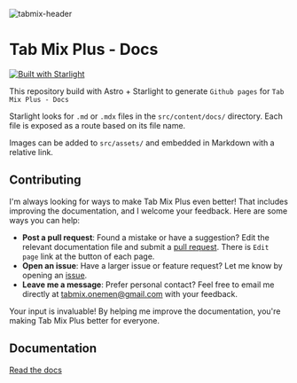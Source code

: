 ![tabmix-header](https://github.com/onemen/TabMixPlus/assets/3650909/232b1106-10ed-4b07-ab7d-53301167a694)

# Tab Mix Plus - Docs

[![Built with Starlight](https://astro.badg.es/v2/built-with-starlight/tiny.svg)](https://starlight.astro.build)

This repository build with Astro + Starlight to generate `Github pages` for `Tab Mix Plus - Docs`

Starlight looks for `.md` or `.mdx` files in the `src/content/docs/` directory. Each file is exposed
as a route based on its file name.

Images can be added to `src/assets/` and embedded in Markdown with a relative link.

## Contributing

I'm always looking for ways to make Tab Mix Plus even better! That includes improving the documentation, and I welcome your feedback. Here are some ways you can help:

- **Post a pull request**: Found a mistake or have a suggestion? Edit the relevant documentation file and submit a [pull request](https://github.com/onemen/tabmixplus-docs/pulls). There is `Edit page` link at the button of each page.
- **Open an issue**: Have a larger issue or feature request? Let me know by opening an [issue](https://github.com/onemen/tabmixplus-docs/issues).
- **Leave me a message**: Prefer personal contact? Feel free to email me directly at tabmix.onemen@gmail.com with your feedback.

Your input is invaluable! By helping me improve the documentation, you're making Tab Mix Plus better for everyone.

## Documentation

[Read the docs](https://onemen.github.io/tabmixplus-docs/)
